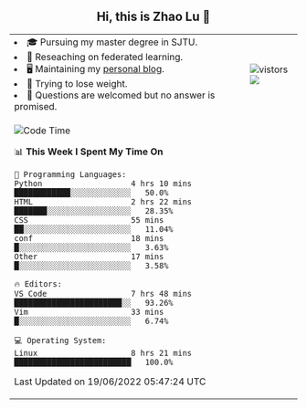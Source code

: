 <h2 align="center"> Hi, this is Zhao Lu 👋</h2>

<table style="overflow:hidden;">
    <tr> 
        <td>
            <li>🎓 Pursuing my master degree in SJTU.</li>
            <li>🌱 Reseaching on federated learning.</li>
            <li>🖥️ Maintaining my <a href="https://ifarewell.xyz">personal blog</a>.</li>
            <li>💪 Trying to lose weight.</li>
            <li>💬 Questions are welcomed but no answer is promised.</li> 
        </td>
        <td>
            <img src="https://visitor-badge.glitch.me/badge?page_id=ifarewell" alt="vistors" />
        <br>
          <img src="https://github-readme-stats.vercel.app/api?username=ifarewell&theme=graywhite&hide=prs,contribs&show_icons=true&hide_border=true&icon_color=CE1D2D&text_color=718096&bg_color=ffffff&hide_title=true" />
        </td>
    </tr>
    <tr>
        <td colspan="2">
            
<!--START_SECTION:waka-->
![Code Time](http://img.shields.io/badge/Code%20Time-205%20hrs%2019%20mins-blue)

📊 **This Week I Spent My Time On** 

```text
💬 Programming Languages: 
Python                   4 hrs 10 mins       ████████████░░░░░░░░░░░░░   50.0% 
HTML                     2 hrs 22 mins       ███████░░░░░░░░░░░░░░░░░░   28.35% 
CSS                      55 mins             ██░░░░░░░░░░░░░░░░░░░░░░░   11.04% 
conf                     18 mins             █░░░░░░░░░░░░░░░░░░░░░░░░   3.63% 
Other                    17 mins             █░░░░░░░░░░░░░░░░░░░░░░░░   3.58%

🔥 Editors: 
VS Code                  7 hrs 48 mins       ███████████████████████░░   93.26% 
Vim                      33 mins             █░░░░░░░░░░░░░░░░░░░░░░░░   6.74%

💻 Operating System: 
Linux                    8 hrs 21 mins       █████████████████████████   100.0%

```


 Last Updated on 19/06/2022 05:47:24 UTC
<!--END_SECTION:waka-->
            
</td></tr>
</table>

